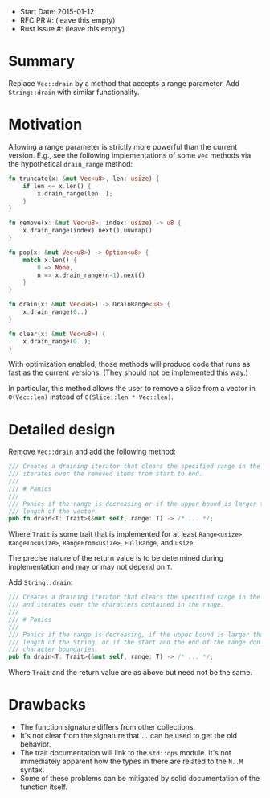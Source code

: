 - Start Date: 2015-01-12
- RFC PR #: (leave this empty)
- Rust Issue #: (leave this empty)

# Summary

Replace `Vec::drain` by a method that accepts a range parameter. Add
`String::drain` with similar functionality.

# Motivation

Allowing a range parameter is strictly more powerful than the current version.
E.g., see the following implementations of some `Vec` methods via the hypothetical
`drain_range` method:

```rust
fn truncate(x: &mut Vec<u8>, len: usize) {
    if len <= x.len() {
        x.drain_range(len..);
    }
}

fn remove(x: &mut Vec<u8>, index: usize) -> u8 {
    x.drain_range(index).next().unwrap()
}

fn pop(x: &mut Vec<u8>) -> Option<u8> {
    match x.len() {
        0 => None,
        n => x.drain_range(n-1).next()
    }
}

fn drain(x: &mut Vec<u8>) -> DrainRange<u8> {
    x.drain_range(0..)
}

fn clear(x: &mut Vec<u8>) {
    x.drain_range(0..);
}
```

With optimization enabled, those methods will produce code that runs as fast
as the current versions. (They should not be implemented this way.)

In particular, this method allows the user to remove a slice from a vector in
`O(Vec::len)` instead of `O(Slice::len * Vec::len)`.

# Detailed design

Remove `Vec::drain` and add the following method:

```rust
/// Creates a draining iterator that clears the specified range in the Vec and
/// iterates over the removed items from start to end.
///
/// # Panics
///
/// Panics if the range is decreasing or if the upper bound is larger than the
/// length of the vector.
pub fn drain<T: Trait>(&mut self, range: T) -> /* ... */;
```

Where `Trait` is some trait that is implemented for at least `Range<usize>`,
`RangeTo<usize>`, `RangeFrom<usize>`, `FullRange`, and `usize`.

The precise nature of the return value is to be determined during implementation
and may or may not depend on `T`.

Add `String::drain`:

```rust
/// Creates a draining iterator that clears the specified range in the String
/// and iterates over the characters contained in the range.
///
/// # Panics
///
/// Panics if the range is decreasing, if the upper bound is larger than the
/// length of the String, or if the start and the end of the range don't lie on
/// character boundaries.
pub fn drain<T: Trait>(&mut self, range: T) -> /* ... */;
```

Where `Trait` and the return value are as above but need not be the same.

# Drawbacks

- The function signature differs from other collections.
- It's not clear from the signature that `..` can be used to get the old behavior.
- The trait documentation will link to the `std::ops` module. It's not immediately apparent how the types in there are related to the `N..M` syntax.
- Some of these problems can be mitigated by solid documentation of the function itself.
